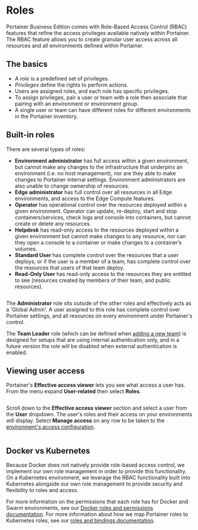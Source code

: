 # Roles

Portainer Business Edition comes with Role-Based Access Control (RBAC) features that refine the access privileges available natively within Portainer. The RBAC feature allows you to create granular user access across all resources and all environments defined within Portainer.

## The basics

* A _role_ is a predefined set of privileges.
* _Privileges_ define the rights to perform actions.
* Users are assigned roles, and each role has specific privileges.
* To assign privileges, pair a user or team with a role then associate that pairing with an environment or environment group.
* A single user or team can have different roles for different environments in the Portainer inventory.

## Built-in roles

There are several types of roles:

* **Environment administrator** has full access within a given environment, but cannot make any changes to the infrastructure that underpins an environment (i.e. no host management), nor are they able to make changes to Portainer internal settings. Environment administrators are also unable to change ownership of resources.
* **Edge administrator** has full control over all resources in all Edge environments, and access to the Edge Compute features.
* **Operator** has operational control over the resources deployed within a given environment. Operator can update, re-deploy, start and stop containers/services, check logs and console into containers, but cannot create or delete any resources.
* **Helpdesk** has read-only access to the resources deployed within a given environment but cannot make changes to any resource, nor can they open a console to a container or make changes to a container’s volumes.
* **Standard User** has complete control over the resources that a user deploys, or if the user is a member of a team, has complete control over the resources that users of that team deploy.
* **Read-Only User** has read-only access to the resources they are entitled to see (resources created by members of their team, and public resources).

<figure><img src="../../.gitbook/assets/2.20-user-roles-list.png" alt=""><figcaption></figcaption></figure>

The **Administrator** role sits outside of the other roles and effectively acts as a 'Global Admin'. A user assigned to this role has complete control over Portainer settings, and all resources on every environment under Portainer's control.


The **Team Leader** role (which can be defined when [adding a new team](teams/add.md)) is designed for setups that are using internal authentication only, and in a future version the role will be disabled when external authentication is enabled.


## Viewing user access

Portainer's **Effective access viewer** lets you see what access a user has. From the menu expand **User-related** then select **Roles**.

<figure><img src="../../.gitbook/assets/2.20-users-roles.gif" alt=""><figcaption></figcaption></figure>

Scroll down to the **Effective access viewer** section and select a user from the **User** dropdown. The user's roles and their access on your environments will display. Select **Manage access** on any row to be taken to the [environment's access configuration](../environments/access.md).

<figure><img src="../../.gitbook/assets/2.15-settings-users-roles-access.png" alt=""><figcaption></figcaption></figure>

## Docker vs Kubernetes

Because Docker does not natively provide role-based access control, we implement our own role management in order to provide this functionality. On a Kubernetes environment, we leverage the RBAC functionality built into Kubernetes alongside our own role management to provide security and flexibility to roles and access.

For more information on the permissions that each role has for Docker and Swarm environments, see our [Docker roles and permissions documentation](../../advanced/docker-roles-and-permissions.md). For more information about how we map Portainer roles to Kubernetes roles, see our [roles and bindings documentation](../../advanced/kubernetes-roles-and-bindings.md).
